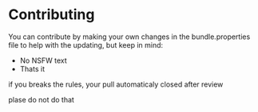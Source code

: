 # Contributing

You can contribute by making your own changes in the bundle.properties file to help with the updating, but keep in mind:

- No NSFW text
- Thats it

if you breaks the rules, your pull automaticaly closed after review

plase do not do that
